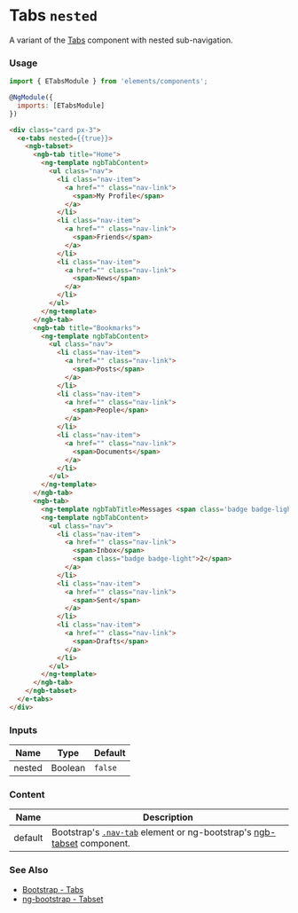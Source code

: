 # Tabs `nested`

A variant of the [Tabs](/?selectedKind=Components/Tabs&selectedStory=Default) component with nested sub-navigation.

<!-- STORY -->

### Usage

```js
import { ETabsModule } from 'elements/components';

@NgModule({
  imports: [ETabsModule]
})
```
```html
<div class="card px-3">
  <e-tabs nested={{true}}>
    <ngb-tabset>
      <ngb-tab title="Home">
        <ng-template ngbTabContent>
          <ul class="nav">
            <li class="nav-item">
              <a href="" class="nav-link">
                <span>My Profile</span>
              </a>
            </li>
            <li class="nav-item">
              <a href="" class="nav-link">
                <span>Friends</span>
              </a>
            </li>
            <li class="nav-item">
              <a href="" class="nav-link">
                <span>News</span>
              </a>
            </li>
          </ul>
        </ng-template>
      </ngb-tab>
      <ngb-tab title="Bookmarks">
        <ng-template ngbTabContent>
          <ul class="nav">
            <li class="nav-item">
              <a href="" class="nav-link">
                <span>Posts</span>
              </a>
            </li>
            <li class="nav-item">
              <a href="" class="nav-link">
                <span>People</span>
              </a>
            </li>
            <li class="nav-item">
              <a href="" class="nav-link">
                <span>Documents</span>
              </a>
            </li>
          </ul>
        </ng-template>
      </ngb-tab>
      <ngb-tab>
        <ng-template ngbTabTitle>Messages <span class='badge badge-light ml-1'>2</span></ng-template>
        <ng-template ngbTabContent>
          <ul class="nav">
            <li class="nav-item">
              <a href="" class="nav-link">
                <span>Inbox</span>
                <span class="badge badge-light">2</span>
              </a>
            </li>
            <li class="nav-item">
              <a href="" class="nav-link">
                <span>Sent</span>
              </a>
            </li>
            <li class="nav-item">
              <a href="" class="nav-link">
                <span>Drafts</span>
              </a>
            </li>
          </ul>
        </ng-template>
      </ngb-tab>
    </ngb-tabset>
  </e-tabs>
</div>
```

### Inputs

| Name   | Type    | Default |
|--------|---------|---------|
| nested | Boolean | `false` |

### Content

| Name    | Description |
|---------|-------------|
| default | Bootstrap's [`.nav-tab`](http://getbootstrap.com/docs/4.0/components/navs/#tabs) element or ng-bootstrap's [ngb-tabset](https://ng-bootstrap.github.io/#/components/tabs/examples) component. |

### See Also
- [Bootstrap - Tabs](http://getbootstrap.com/docs/4.0/components/navs/#tabs)
- [ng-bootstrap - Tabset](https://ng-bootstrap.github.io/#/components/tabs/examples)
